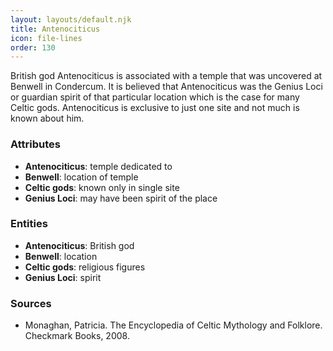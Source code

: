 ```yaml
---
layout: layouts/default.njk
title: Antenociticus
icon: file-lines
order: 130
---
```

British god Antenociticus is associated with a temple that was uncovered at Benwell in Condercum. It is believed that Antenociticus was the Genius Loci or guardian spirit of that particular location which is the case for many Celtic gods. Antenociticus is exclusive to just one site and not much is known about him.

### Attributes

- **Antenociticus**: temple dedicated to
- **Benwell**: location of temple
- **Celtic gods**: known only in single site
- **Genius Loci**: may have been spirit of the place

### Entities

- **Antenociticus**: British god
- **Benwell**: location
- **Celtic gods**: religious figures
- **Genius Loci**: spirit

### Sources

- Monaghan, Patricia. The Encyclopedia of Celtic Mythology and Folklore. Checkmark Books, 2008.

